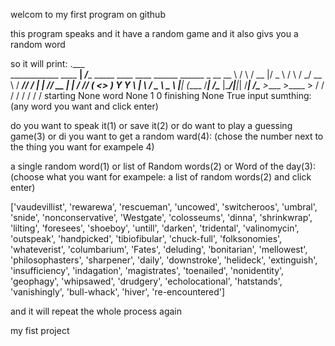 

welcom to my first program on github

this program speaks and it have a random game and it also givs you a random word

so it will print: 
                           .___                                          
 ____________    ____    __| _/____   _____   ____   ____   ______ ______
 \_  __ \__  \  /    \  / __ |/  _ \ /     \ /    \_/ __ \ /  ___//  ___/
  |  | \// __ \|   |  \/ /_/ (  <_> )  Y Y  \   |  \  ___/ \___ \ \___ \ 
  |__|  (____  /___|  /\____ |\____/|__|_|  /___|  /\___  >____  >____  >
             \/     \/      \/            \/     \/     \/     \/     \/
starting None
word None 1 0
finishing None True
input sumthing: (any word you want and click enter)

do you want to speak it(1) or save it(2)
               or do want to play a guessing game(3)
               or di you want to get a random ward(4): (chose the number next to the thing you want for exampele 4)
               
               
a single random word(1) or list of Random words(2) 
               or Word of the day(3): (choose what you want for exampele: a list of random words(2) and click enter)

['vaudevillist', 'rewarewa', 'rescueman', 'uncowed', 'switcheroos', 'umbral', 'snide', 'nonconservative', 'Westgate', 'colosseums', 'dinna', 'shrinkwrap', 'lilting', 'foresees', 'shoeboy', 'untill', 'darken', 'tridental', 'valinomycin', 'outspeak', 'handpicked', 'tibiofibular', 'chuck-full', 'folksonomies', 'whateverist', 'columbarium', 'Fates', 'deluding', 'bonitarian', 'mellowest', 'philosophasters', 'sharpener', 'daily', 'downstroke', 'helideck', 'extinguish', 'insufficiency', 'indagation', 'magistrates', 'toenailed', 'nonidentity', 'geophagy', 'whipsawed', 'drudgery', 'echolocational', 'hatstands', 'vanishingly', 'bull-whack', 'hiver', 're-encountered']



and it will repeat the whole process again


my fist project


